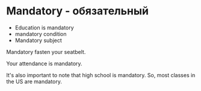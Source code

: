 # Mandatory - обязательный

- Education is mandatory
- mandatory condition
- Mandatory subject

Mandatory fasten your seatbelt.

Your attendance is mandatory.

It's also important to note that high school is mandatory. So, most classes in the US are mandatory.
